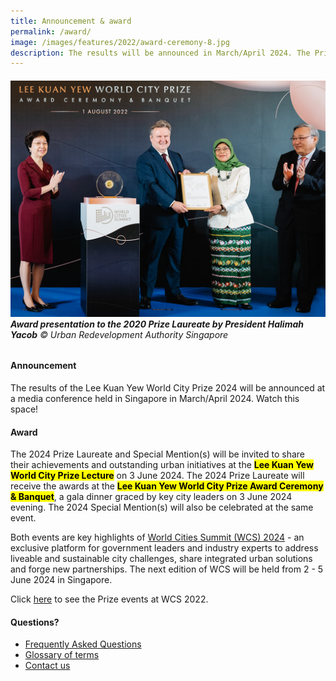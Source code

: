 ```yaml
---
title: Announcement & award
permalink: /award/
image: /images/features/2022/award-ceremony-8.jpg
description: The results will be announced in March/April 2024. The Prize Laureate and Special Mentions will share their outstanding urban initiatives at the Prize Lecture, a key highlights of World Cities Summit in Singapore.
---
```


###### ![Award presentation to the 2020 Prize Laureate by President Halimah Yacob](/images/features/2022/award-ceremony-8.jpg/)**Award presentation to the 2020 Prize Laureate by President Halimah Yacob** © Urban Redevelopment Authority Singapore

#### **Announcement**

The results of the Lee Kuan Yew World City Prize 2024 will be announced at a media conference held in Singapore in March/April 2024. Watch this space!

#### **Award**

The 2024 Prize Laureate and Special Mention(s) will be invited to share their achievements and outstanding urban initiatives at the <mark><b>Lee Kuan Yew World City Prize Lecture</b></mark> on 3 June 2024. The 2024 Prize Laureate will receive the awards at the <mark><b>Lee Kuan Yew World City Prize Award Ceremony & Banquet</b></mark>, a gala dinner graced by key city leaders on 3 June 2024 evening. The 2024 Special Mention(s) will also be celebrated at the same event.

Both events are key highlights of [World Cities Summit (WCS) 2024](https://www.worldcitiessummit.com.sg) - an exclusive platform for government leaders and industry experts to address liveable and sustainable city challenges, share integrated urban solutions and forge new partnerships. The next edition of WCS will be held from 2 - 5 June 2024 in Singapore.

Click [here](/resources/in-pictures/wcs2022/) to see the Prize events at WCS 2022.

#### **Questions?**

- [Frequently Asked Questions](/faq/)
- [Glossary of terms](/glossary/)
- [Contact us](/feedback/)
